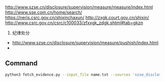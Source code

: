 http://www.szse.cn/disclosure/supervision/measure/measure/index.html
http://www.sse.com.cn/home/search/
https://neris.csrc.gov.cn/shixinchaxun/
http://zxgk.court.gov.cn/shixin/
http://www.csrc.gov.cn/csrc/c100033/zfxxgk_zdgk.shtml#tab=gkzn


1. 纪律处分
- http://www.szse.cn/disclosure/supervision/measure/pushish/index.html
- 


## Command
```bash
python3 fetch_evidence.py --input_file name.txt --sources 'szse_disclosure,sse_disclosure,csrc' --output_file 'output_folder'
```
